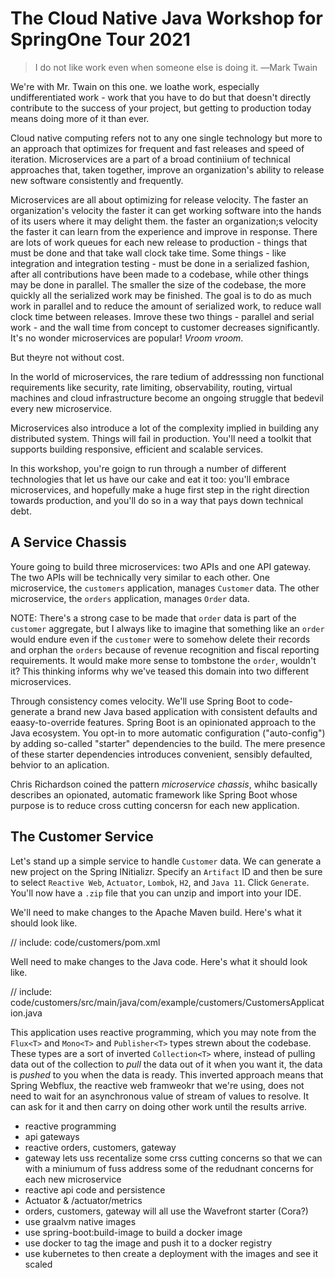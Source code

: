 # The Cloud Native Java Workshop for SpringOne Tour 2021 

> I do not like work even when someone else is doing it.  ―Mark Twain

We're with Mr. Twain on this one. we loathe work, especially undifferentiated work - work that you have to do but that doesn't directly contribute to the success of your project, but getting to production today means doing more of it than ever. 

Cloud native computing refers not to any one single technology but more to an approach that optimizes for frequent and fast releases and speed of iteration. Microservices are a part of a broad continiium of technical approaches that, taken together, improve an organization's ability to release new software consistently and frequently. 

Microservices are all about optimizing for release velocity. The faster an organization's velocity the faster it can get working software into the hands of its users where it may delight them. the faster an organization;s velocity the faster it can learn from the experience and  improve in response. There are lots of work queues for each new release to production - things that must be done and that take wall clock take time. Some things - like integration and integration testing -  must be done in a serialized fashion, after all contributions have been made to a codebase, while other things may be done in parallel. The smaller the size of the codebase, the more quickly all the serialized work may be finished. The goal is to do as much work in parallel and to reduce the amount of serialized work, to reduce wall clock time between releases. Imrove these two things  - parallel and serial work -  and the wall time from concept to customer decreases significantly. It's no wonder microservices are popular! _Vroom vroom_.

But theyre not without cost. 

In the world of microservices, the rare tedium of addresssing non functional requirements like security, rate limiting, observability, routing, virtual machines and cloud infrastructure become an ongoing struggle that bedevil every new microservice. 

Microservices also introduce a lot of the complexity implied in building any distributed system. Things will fail in production. You'll need a toolkit that supports building responsive, efficient and scalable services. 

In this workshop, you're goign to run through a number of different technologies that let us have our cake and eat it too: you'll embrace microservices, and hopefully make a huge first step in the right direction towards production, and you'll do so in a way that pays down technical debt.

## A Service Chassis 
<!-- service chassis -->
Youre going to build three microservices: two APIs and one API gateway. The two APIs will be technically very similar to each other. One microservice, the `customers` application, manages `Customer` data. The other microservice, the `orders` application, manages `Order` data. 

NOTE: There's a strong case to be made that `order` data is part of the `customer` aggregate, but I always  like to imagine that something like an `order` would endure even if the `customer` were to somehow delete their records and orphan the `orders` because of revenue recognition and fiscal reporting requirements. It would make more sense to tombstone the `order`, wouldn't it? This thinking informs why we've teased this domain into two different microservices. 

Through consistency comes velocity. We'll use Spring Boot to code-generate a brand new Java based application with consistent defaults and eaasy-to-override features. Spring Boot is an opinionated approach to the Java ecosystem. You  opt-in to more automatic configuration ("auto-config") by adding so-called "starter" dependencies to the build. The mere presence of these starter dependencies introduces convenient, sensibly defaulted, behvior to an aplication. 

Chris Richardson coined the pattern _microservice chassis_, whihc basically describes an opionated, automatic framework like Spring Boot whose purpose is to reduce cross cutting concersn for each new application. 


## The Customer Service 

Let's stand up a simple service to handle `Customer` data.  We can generate a new project on the Spring INitializr. Specify an `Artifact` ID and then be sure to select `Reactive Web`, `Actuator`, `Lombok`, `H2`, and `Java 11`. Click `Generate`. You'll now have a `.zip` file that you can unzip and import into your IDE. 

We'll need to make changes to the Apache Maven build. Here's what it should look like. 

// include: code/customers/pom.xml 


Well need to make changes to the Java code. Here's what it should look  like.

// include: code/customers/src/main/java/com/example/customers/CustomersApplication.java

This application uses reactive programming, which you may note from the `Flux<T>` and `Mono<T>` and `Publisher<T>` types strewn about the codebase. These types are a sort of inverted `Collection<T>` where, instead of pulling data out of the collection to _pull_ the data out of it when you want it, the data is _pushed_ to you when the data is ready. This inverted approach means that Spring Webflux, the reactive web framweokr that we're using, does not need to wait for an asynchronous value of stream of values to resolve. It can ask for it and then carry on doing other work until the results arrive. 


* reactive programming 
* api gateways 
* reactive orders, customers, gateway
* gateway lets uss recentalize some crss cutting concerns so that we can with a miniumum of fuss address some of the redudnant concerns for each new microservice 
* reactive api code and persistence 
* Actuator & /actuator/metrics 
* orders, customers, gateway will all use the Wavefront starter (Cora?)
* use graalvm native images 
* use spring-boot:build-image to build a docker image 
* use docker to tag the image and push it to a docker registry 
* use kubernetes to then create a deployment with the images and see it scaled